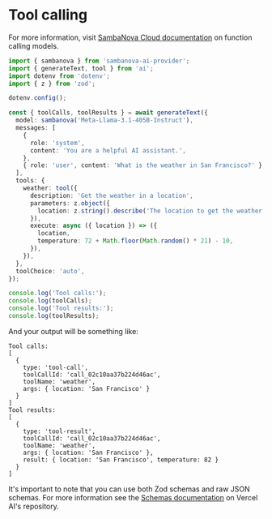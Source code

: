 # Tool calling

For more information, visit [SambaNova Cloud documentation](https://docs.sambanova.ai/cloud/docs/capabilities/function-calling) on function calling models.

```ts
import { sambanova } from 'sambanova-ai-provider';
import { generateText, tool } from 'ai';
import dotenv from 'dotenv';
import { z } from 'zod';

dotenv.config();

const { toolCalls, toolResults } = await generateText({
  model: sambanova('Meta-Llama-3.1-405B-Instruct'),
  messages: [
    {
      role: 'system',
      content: 'You are a helpful AI assistant.',
    },
    { role: 'user', content: 'What is the weather in San Francisco?' },
  ],
  tools: {
    weather: tool({
      description: 'Get the weather in a location',
      parameters: z.object({
        location: z.string().describe('The location to get the weather for'),
      }),
      execute: async ({ location }) => ({
        location,
        temperature: 72 + Math.floor(Math.random() * 21) - 10,
      }),
    }),
  },
  toolChoice: 'auto',
});

console.log('Tool calls:');
console.log(toolCalls);
console.log('Tool results:');
console.log(toolResults);
```

And your output will be something like:

```
Tool calls:
[
  {
    type: 'tool-call',
    toolCallId: 'call_02c10aa37b224d46ac',
    toolName: 'weather',
    args: { location: 'San Francisco' }
  }
]
Tool results:
[
  {
    type: 'tool-result',
    toolCallId: 'call_02c10aa37b224d46ac',
    toolName: 'weather',
    args: { location: 'San Francisco' },
    result: { location: 'San Francisco', temperature: 82 }
  }
]
```

It's important to note that you can use both Zod schemas and raw JSON schemas. For more information see the [Schemas documentation](https://github.com/vercel/ai/blob/main/content/docs/02-foundations/04-tools.mdx#schemas) on Vercel AI's repository.
